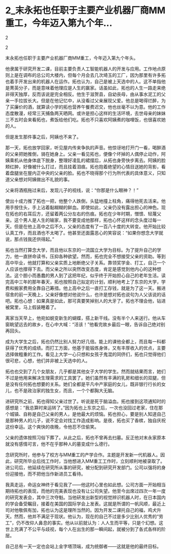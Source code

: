 # 2_末永拓也任职于主要产业机器厂商MM重工，今年迈入第九个年...

2

2

末永拓也任职于主要产业机器厂商MM重工，今年迈入第九个年头。

他隶属于研究开发二课，目前主要负责人工智能机器人的开发与应用。工作地点原则上是在调布的总公司大楼内，但每个月会去几次埼玉的工厂，因为那里有许多拓也着手开发出来的机器人在运作。拓也认为，自己是被上天选中的人。这不单指他是菁英分子，而是意味着他理应是人生的赢家。话虽如此，拓也的人生一路走来绝非得天独厚，反而该说是完全相反。他生于滋贺县，自幼丧母，由从事水泥工的父亲一手拉拔长大。但是在他记忆中，从没看过父亲展现父爱。他总是喝得烂醉，为了买廉价的酒，就算读小学的拓也营养午餐费迟交，他也丝毫不以为意。他的工作态度散漫，经常三天捕鱼两天晒网。或许是担心这样的生活环境，去世母亲的妹妹三不五时会来看拓也，煮饭给他们吃。拓也不只喜欢阿姨煮的咖哩饭，也很喜欢她的人。

但是发生那件事之后，阿姨也不来了。

那一天，拓也放学回家，听见屋内传来争执的声音。他惊讶地打开门一看，喝醉酒的父亲把她推倒，骑在她身上。父亲一看见拓也，便像个坏掉的人偶停止动作，阿姨乘机从他身体底下脱身，整理好凌乱的裙摆后，从拓也身旁快步离去。阿姨的脸颊红肿，好像被什么打过，而且挂着泪痕。拓也抱着绝望的心情目送她的背影，看着盘腿坐在屋内正中央的父亲的脸。拓也不晓得那个行为所代表的具体意义，只知道父亲想对阿姨做出不礼貌的事。

父亲将酒瓶拖过来后，发现儿子的视线，说：“你那是什么眼神？！”

使出十成力推了拓也一把，他整个人跌倒，头猛地撞上柱角，痛得他死去活来。他用手按住头，手上沾着黏糊糊的鲜血。即使如此，父亲仍没有露出担心的神色。现在拓也的右耳后方，还留着两公分左右的伤痕。拓也在少年时期，憎恨、轻蔑父亲。这个男人是人生的输家，我不要变成他那样，拓也心怀这样的念头度过每一天。但是在他上高中之后不久，父亲的态度有了一百八十度的大转变。他开始比较认真工作，而且酒也不太喝了。他甚至还面露恶心的笑容说：“如果你想念大学就说，那点钱我还供得起。”

拓也当然打算念大学，而且他以东京的一流国立大学为目标。为了提升自己的学力，他一直拼命读书，压抑各种欲望。然而，拓也完全不想接受父亲的资助。等到高中毕业，他就打算和父亲实质上地断绝父子关系。靠领奖学金、打工，自己一个人应该也撑得下去。而父亲之所以突然改变态度，肯定是感觉到他内心的这种想法。这个胆小而愚蠢的男人到了这把年纪，似乎终于开始担心自己的老年生活。读完高中三年的那年春天，拓也按照自己拟定的计划，顺利地考上了东京的大学，学费和搬家费用全靠自己筹措。他上高中之后一直打工存钱，就是为了这一天。搬进宿舍的前一天晚上，父亲好像想对他说什么，也许是想对拓也说句为人父该说的话吧。拓也心想：如果真是如此，那可真要笑掉别人的大牙了。拓也不理会他，钻进被窝里，马上假装睡着了。

离家当天早上，他宛如蜕变新生的蝴蝶，搭上新干线。没有半个人来送行。他从车窗眺望远去的故乡，在心中大喊：“活该！”他看完故乡最后一眼，告诉自己绝对别再回头。

成为大学生之后，拓也仍然比别人努力好几倍。能上的课他全都上，而且每一科都获得了优秀的成绩。而打工方面，他基于能锻炼身体，又有丰厚收入的优点，主要选择做粗重的工作。看见上大学一心只想和女孩子鬼混的同侪们，拓也只觉得他们很可悲，心想，他们并非被上天选中的人。

拓也也交到了几个女朋友，几乎都是其他女子大学的学生。然而就结果而言，她们不过是他用来解决生理需求的工具罢了。她们虽然有丰满的乳房和细长的双腿，但是没有任何拓也想要的关系。她们全都是平凡中产家庭的女儿，既非银行行长的女儿，也不是政治家的独生女，而且，一个个都胸大无脑。

进研究所之前，拓也得知父亲过世了。听说是死于脑溢血。拓也接到这项通知时的感想是：“我总算时来运转了。”因为拓也上东京之后，一次也没回过老家，住在那个城镇、自称是自己父亲的男人，是他最大的烦恼。拓也担心，要是别人知道自己是那种男人的儿子，说不定会对找工作造成影响。是夜，拓也买了香槟，独自庆祝这份幸运。这个爽快的夜晚，令他忍不住偷笑。

父亲的遗体按照习俗下葬了。从此之后，拓也不曾再去扫墓。反正他对末永家原本就没有感情可言，他不在乎那种人的墓变成什么德行。

念研究所时，他参与了校方与MM重工的产学合作。主题是开发新一代机器人。因此，研究所毕业后找工作时，当他想进入MM重工工作时，立刻顺利地被录取了。进公司后，他延续在研究所从事的研究，被分配到研究开发部门。公司以强将的身份迎接他，而不把他当作新进员工看待。

我真走运，命运女神终于看见我了——他这时心里也如此想。公司方面一开始相当期待拓也的表现，而他的完美表现也没有让公司失望。他至今出席过四次一年一度的研究发表会，其中三次夺魁。当他研发出新型的视觉辨识机器人时，在日本国内的学会备受瞩目，接着在美国的国际学会上发表。这就是所谓的一帆风顺，最近上司对他敬佩有加，拓也认为这是理所当然的。因为开发二课托自己的福，鸡犬升天。然而，他并不满足于现状。他认为，现在的自己不过是多少比别人优秀的“劳工”，仍不改仰人鼻息的事实。他从以前就认为：人人生而平等，只是个幻想。这世上充满了不公平与歧视，每个人在出生的那一瞬间起，就被分到了各式各样的阶层。

自己总有一天一定也会站上金字塔顶端，成为统御者——这就是他的最终目标。